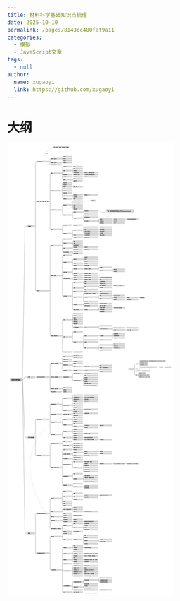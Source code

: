 ```yaml
---
title: 材料科学基础知识点梳理
date: 2025-10-10
permalink: /pages/8143cc480faf9a11
categories: 
  - 模拟
  - JavaScript文章
tags: 
  - null
author: 
  name: xugaoyi
  link: https://github.com/xugaoyi
---
```

# 大纲

![img](/img/0126.png)